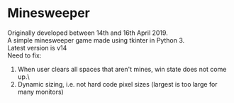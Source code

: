 # Minesweeper
 Originally developed between 14th and 16th April 2019.\
 A simple minesweeper game made using tkinter in Python 3.\
 Latest version is v14\
 Need to fix:
 1. When user clears all spaces that aren't mines, win state does not come up.\
 2. Dynamic sizing, i.e. not hard code pixel sizes (largest is too large for many monitors)

